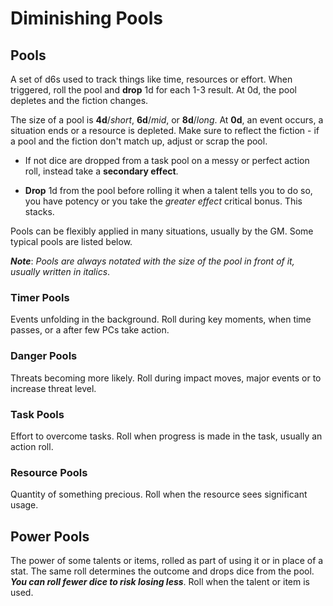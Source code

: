 # Diminishing Pools

## Pools

A set of d6s used to track things like time, resources or effort. When triggered, roll the pool and **drop** 1d for each 1-3 result. At 0d, the pool depletes and the fiction changes.

The size of a pool is **4d**/_short_, **6d**/_mid_, or **8d**/_long_. At **0d**, an event occurs, a situation ends or a resource is depleted. Make sure to reflect the fiction - if a pool and the fiction don't match up, adjust or scrap the pool.

- If not dice are dropped from a task pool on a messy or perfect action roll, instead take a **secondary effect**.

- **Drop** 1d from the pool before rolling it when a talent tells you to do so, you have potency or you take the _greater effect_ critical bonus. This stacks.

Pools can be flexibly applied in many situations, usually by the GM. Some typical pools are listed below.

**_Note_**: _Pools are always notated with the size of the pool in front of it, usually written in italics_.

### Timer Pools

Events unfolding in the background. Roll during key moments, when time passes, or a after few PCs take action.

### Danger Pools

Threats becoming more likely. Roll during impact moves, major events or to increase threat level.

### Task Pools

Effort to overcome tasks. Roll when progress is made in the task, usually an action roll.

### Resource Pools

Quantity of something precious. Roll when the resource sees significant usage.

## Power Pools

The power of some talents or items, rolled as part of using it or in place of a stat. The same roll determines the outcome and drops dice from the pool. **_You can roll fewer dice to risk losing less_**. Roll when the talent or item is used.
